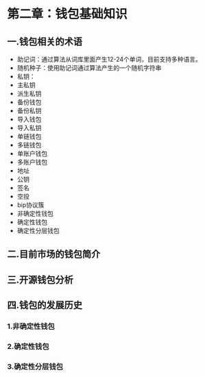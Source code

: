 # 第二章：钱包基础知识

## 一.钱包相关的术语

* 助记词：通过算法从词库里面产生12-24个单词，目前支持多种语言。
* 随机种子：使用助记词通过算法产生的一个随机字符串
* 私钥：
* 主私钥
* 派生私钥
* 备份钱包
* 备份私钥
* 导入钱包
* 导入私钥
* 单链钱包
* 多链钱包
* 单账户钱包
* 多账户钱包
* 地址
* 公钥
* 签名
* 空投
* bip协议簇
* 非确定性钱包
* 确定性钱包
* 确定性分层钱包


## 二.目前市场的钱包简介


## 三.开源钱包分析


## 四.钱包的发展历史

### 1.非确定性钱包

### 2.确定性钱包

### 3.确定性分层钱包
